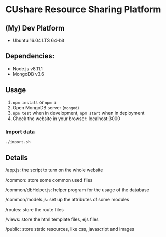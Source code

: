 # CUshare Resource Sharing Platform

## (My) Dev Platform

* Ubuntu 16.04 LTS 64-bit

## Dependencies:

* Node.js v8.11.1
* MongoDB v3.6

## Usage

1. ```npm install``` or ```npm i```
2. Open MongoDB server (```mongod```)
3. ```npm test``` when in development, ```npm start``` when in deployment
4. Check the website in your browser: localhost:3000

### Import data

```
./import.sh
```

## Details

/app.js: the script to turn on the whole website

/common: store some common used files

/common/dbHelper.js: helper program for the usage of the database

/common/models.js: set up the attributes of some modules

/routes: store the route files

/views: store the html template files, ejs files

/public: store static resources, like css, javascript and images
